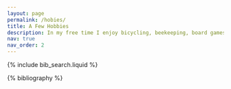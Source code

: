 ```yaml
---
layout: page
permalink: /hobies/
title: A Few Hobbies
description: In my free time I enjoy bicycling, beekeeping, board games, stargazing, Super Smash Brothers, cooking, and ballroom dance. But I couldn't find pictures for those so here's some other stuff.
nav: true
nav_order: 2
---
```


<!-- _pages/publications.md -->


{% include bib_search.liquid %}
<div class="publications">

{% bibliography %}

</div>


